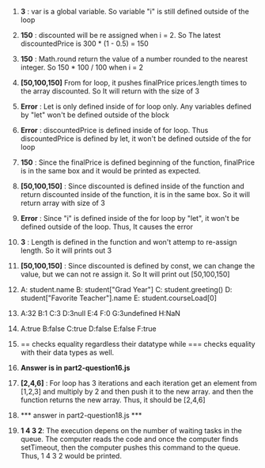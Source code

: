 1. **3** : var is a global variable. So variable "i" is still defined outside of the loop

2. **150** : discounted will be re assigned when i = 2. So The latest discountedPrice is 300 * (1 - 0.5) = 150

3. **150** : Math.round return the value of a number rounded to the nearest integer. So 150 * 100 / 100 when i = 2

4. **[50,100,150]**  From for loop, it pushes finalPrice prices.length times to the array discounted. So It will return with the size of 3 

5. **Error** : Let is only defined inside of for loop only. Any variables defined by "let" won't be defined outside of the block

6. **Error** : discountedPrice is defined inside of for loop. Thus discountedPrice is defined by let, it won't be defined outside of the for loop

7. **150** : Since the finalPrice is defined beginning of the function, finalPrice is in the same box and it would be printed as expected. 

8. **[50,100,150]** : Since discounted is defined inside of the function and return discounted inside of the function, it is in the same box. So it will return array with size of 3

9. **Error** : Since "i" is defined inside of the for loop by "let", it won't be defined outside of the loop. Thus, It causes the error

10. **3** : Length is defined in the function and won't attemp to re-assign length. So it will prints out 3

11. **[50,100,150]** : Since discounted is defined by const, we can change the value, but we can not re assign it. So It will print out [50,100,150]

12. A: student.name
    B: student["Grad Year"]
    C: student.greeting()
    D: student["Favorite Teacher"].name
    E: student.courseLoad[0]

13. A:32
    B:1
    C:3
    D:3null
    E:4
    F:0
    G:3undefined
    H:NaN

14. A:true
    B:false
    C:true
    D:false
    E:false
    F:true

15. == checks equality regardless their datatype while === checks equality with their data types as well. 

16.  **Answer is in part2-question16.js**

17. **[2,4,6]** : For loop has 3 iterations and each iteration get an element from [1,2,3] and multiply by 2 and then push it to the new array. and then the function returns the new array. Thus, it should be [2,4,6]

18. *** answer  in part2-question18.js ***

19. **1 4 3 2**: The execution depens on the number of waiting tasks in the queue. The computer reads the code and once the computer finds setTimeout, then the computer pushes this command to the queue. Thus, 1 4 3 2 would be printed.  

